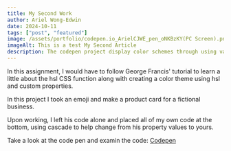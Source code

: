 ```yaml
---
title: My Second Work
author: Ariel Wong-Edwin
date: 2024-10-11
tags: ["post", "featured"]
image: /assets/portfolio/codepen.io_ArielCJWE_pen_oNKBzKY(PC Screen).png
imageAlt: This is a test My Second Article
description: The codepen project display color schemes through using various greay scale colors of the same blue!
---
```

In this assignment, I would have to follow George Francis' tutorial to learn a little about the hsl CSS function along with creating a color theme using hsl and custom properties.

In this project I took an emoji and make a product card for a fictional business.

Upon working, I left his code alone and placed all of my own code at the bottom, using cascade to help change from his property values to yours.

Take a look at the code pen and examin the code: [Codepen](https://codepen.io/ArielCJWE/pen/oNKBzKY "Visit this page!")
